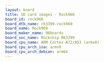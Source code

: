 ```yaml
---
layout: board
title: SD card images - Rock960
board_id: rock960
board_dtb_name: rk3399-rock960
board_name: Rock960
board_maker_name: 96boards
board_soc_name: Rockchip RK3399
board_cpu_name: ARM Cortex A72/A53 (armv8)
board_cpu_arch_isa: armv8
board_cpu_arch_debian: arm64
---
```

